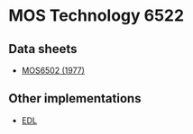 # MOS Technology 6522

## Data sheets

* [MOS6502 (1977)](http://archive.6502.org/datasheets/mos_6522_preliminary_nov_1977.pdf)

## Other implementations

* [EDL](https://github.com/SavourySnaX/EDL/blob/master/chips/Accurate/m6522.edl)